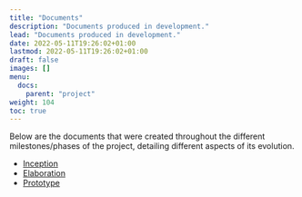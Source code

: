 ```yaml
---
title: "Documents"
description: "Documents produced in development."
lead: "Documents produced in development."
date: 2022-05-11T19:26:02+01:00
lastmod: 2022-05-11T19:26:02+01:00
draft: false
images: []
menu:
  docs:
    parent: "project"
weight: 104
toc: true
---
```


Below are the documents that were created throughout the different milestones/phases of the project, detailing different aspects of its evolution.

- [Inception](M1.pdf)
- [Elaboration](M2.pdf)
- [Prototype](M3.pdf)
